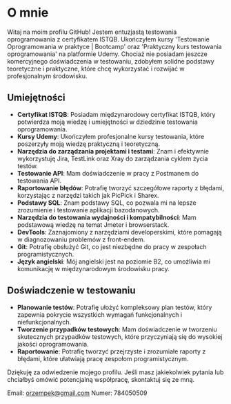 # O mnie

Witaj na moim profilu GitHub! Jestem entuzjastą testowania oprogramowania z certyfikatem ISTQB. Ukończyłem kursy 'Testowanie Oprogramowania w praktyce | Bootcamp' oraz 'Praktyczny kurs testowania oprogramowania' na platformie Udemy. Chociaż nie posiadam jeszcze komercyjnego doświadczenia w testowaniu, zdobyłem solidne podstawy teoretyczne i praktyczne, które chcę wykorzystać i rozwijać w profesjonalnym środowisku.

## Umiejętności

- **Certyfikat ISTQB**: Posiadam międzynarodowy certyfikat ISTQB, który potwierdza moją wiedzę i umiejętności w dziedzinie testowania oprogramowania.
- **Kursy Udemy**: Ukończyłem profesjonalne kursy testowania, które poszerzyły moją wiedzę praktyczną i teoretyczną.
- **Narzędzia do zarządzania projektami i testami**: Znam i efektywnie wykorzystuję Jira, TestLink oraz Xray do zarządzania cyklem życia testów.
- **Testowanie API**: Mam doświadczenie w pracy z Postmanem do testowania API.
- **Raportowanie błędów**: Potrafię tworzyć szczegółowe raporty z błędami, korzystając z narzędzi takich jak PicPick i Sharex.
- **Podstawy SQL**: Znam podstawy SQL, co pozwala mi na lepsze zrozumienie i testowanie aplikacji bazodanowych.
- **Narzędzia do testowania wydajności i kompatybilności**: Mam podstawową wiedzę na temat Jmeter i browserstack.
- **DevTools**: Zaznajomiony z narzędziami developerskimi, które pomagają w diagnozowaniu problemów z front-endem.
- **Git**: Potrafię obsłużyć Git, co jest niezbędne do pracy w zespołach programistycznych.
- **Język angielski**: Mój angielski jest na poziomie B2, co umożliwia mi komunikację w międzynarodowym środowisku pracy.

## Doświadczenie w testowaniu

- **Planowanie testów**: Potrafię ułożyć kompleksowy plan testów, który zapewnia pokrycie wszystkich wymagań funkcjonalnych i niefunkcjonalnych.
- **Tworzenie przypadków testowych**: Mam doświadczenie w tworzeniu skutecznych przypadków testowych, które przyczyniają się do wysokiej jakości oprogramowania.
- **Raportowanie**: Potrafię tworzyć przejrzyste i zrozumiałe raporty z błędami, które ułatwiają pracę zespołom programistycznym.

Dziękuję za odwiedzenie mojego profilu. Jeśli masz jakiekolwiek pytania lub chciałbyś omówić potencjalną współpracę, skontaktuj się ze mną.

Email: orzempek@gmail.com
Numer: 784050509

